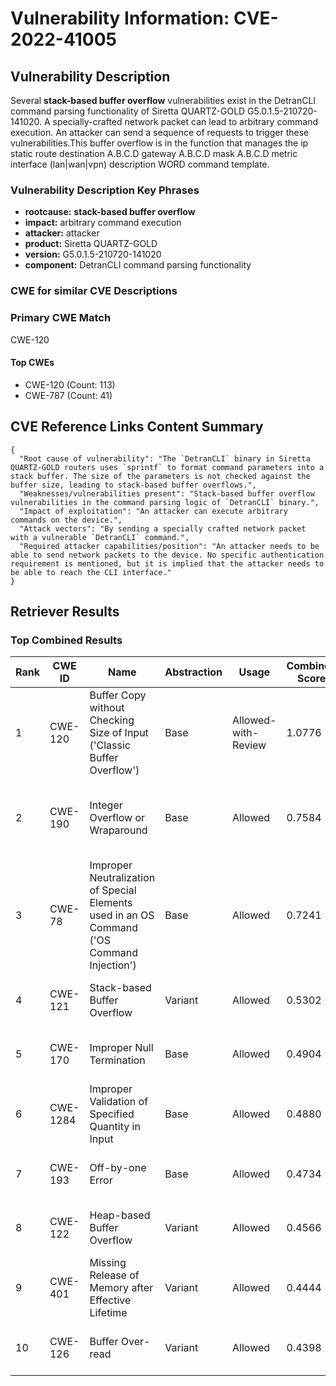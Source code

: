 # Vulnerability Information: CVE-2022-41005

## Vulnerability Description
Several **stack-based buffer overflow** vulnerabilities exist in the DetranCLI command parsing functionality of Siretta QUARTZ-GOLD G5.0.1.5-210720-141020. A specially-crafted network packet can lead to arbitrary command execution. An attacker can send a sequence of requests to trigger these vulnerabilities.This buffer overflow is in the function that manages the ip static route destination A.B.C.D gateway A.B.C.D mask A.B.C.D metric interface (lan|wan|vpn) description WORD command template.

### Vulnerability Description Key Phrases
- **rootcause:** **stack-based buffer overflow**
- **impact:** arbitrary command execution
- **attacker:** attacker
- **product:** Siretta QUARTZ-GOLD
- **version:** G5.0.1.5-210720-141020
- **component:** DetranCLI command parsing functionality

### CWE for similar CVE Descriptions
### Primary CWE Match
CWE-120

#### Top CWEs
- CWE-120 (Count: 113)
- CWE-787 (Count: 41)

## CVE Reference Links Content Summary
```
{
  "Root cause of vulnerability": "The `DetranCLI` binary in Siretta QUARTZ-GOLD routers uses `sprintf` to format command parameters into a stack buffer. The size of the parameters is not checked against the buffer size, leading to stack-based buffer overflows.",
  "Weaknesses/vulnerabilities present": "Stack-based buffer overflow vulnerabilities in the command parsing logic of `DetranCLI` binary.",
  "Impact of exploitation": "An attacker can execute arbitrary commands on the device.",
  "Attack vectors": "By sending a specially crafted network packet with a vulnerable `DetranCLI` command.",
  "Required attacker capabilities/position": "An attacker needs to be able to send network packets to the device. No specific authentication requirement is mentioned, but it is implied that the attacker needs to be able to reach the CLI interface."
}
```

## Retriever Results

### Top Combined Results

| Rank | CWE ID | Name | Abstraction | Usage | Combined Score | Retrievers | Individual Scores |
|------|--------|------|-------------|-------|---------------|------------|-------------------|
| 1 | CWE-120 | Buffer Copy without Checking Size of Input ('Classic Buffer Overflow') | Base | Allowed-with-Review | 1.0776 | dense, sparse, graph | dense: 0.694, sparse: 0.981, graph: 0.616 |
| 2 | CWE-190 | Integer Overflow or Wraparound | Base | Allowed | 0.7584 | dense, sparse, graph | dense: 0.543, sparse: 0.391, graph: 0.736 |
| 3 | CWE-78 | Improper Neutralization of Special Elements used in an OS Command ('OS Command Injection') | Base | Allowed | 0.7241 | dense, sparse, graph | dense: 0.603, sparse: 0.351, graph: 0.620 |
| 4 | CWE-121 | Stack-based Buffer Overflow | Variant | Allowed | 0.5302 | dense, sparse | dense: 0.658, sparse: 0.429 |
| 5 | CWE-170 | Improper Null Termination | Base | Allowed | 0.4904 | sparse, graph | sparse: 0.364, graph: 0.789 |
| 6 | CWE-1284 | Improper Validation of Specified Quantity in Input | Base | Allowed | 0.4880 | dense, sparse | dense: 0.535, sparse: 0.385 |
| 7 | CWE-193 | Off-by-one Error | Base | Allowed | 0.4734 | dense, sparse | dense: 0.535, sparse: 0.359 |
| 8 | CWE-122 | Heap-based Buffer Overflow | Variant | Allowed | 0.4566 | dense, sparse | dense: 0.562, sparse: 0.373 |
| 9 | CWE-401 | Missing Release of Memory after Effective Lifetime | Variant | Allowed | 0.4444 | dense, sparse | dense: 0.566, sparse: 0.346 |
| 10 | CWE-126 | Buffer Over-read | Variant | Allowed | 0.4398 | dense, sparse | dense: 0.555, sparse: 0.347 |

